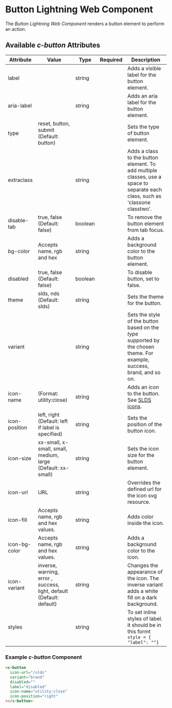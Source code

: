 # Button Lightning Web Component

The *Button Lightning Web Component* renders a button element to perform an action.

## Available *c-button* Attributes

| Attribute                    | Value                        | Type            | Required | Description |
| --------- | ------------------------- | ------ | -------- | --------------------------- |
| label         |                               | string  |   | Adds a visible label for the button element.                                                                    |
| aria-label         |                          | string  |   | Adds an aria label for the button element.                                                                    |
| type          | reset, button, submit (Default: button)               |   |   | Sets the type of button element.  |
| extraclass    |                               | string  |   | Adds a class to the button element. To add multiple classes, use a space to separate each class, such as 'classone classtwo'.         |
| disable-tab    |             true, false (Default: false)                  | boolean  |   | To remove the button element from tab focus.         |
| bg-color      |    Accepts name, rgb and hex         | string  |   | Adds a background color to the button element.                                                                       |
| disabled      | true, false (Default: false)                             | boolean  |   | To disable button, set to false.                                                   |
| theme         | slds, nds (Default: slds)                                | string  |   | Sets the theme for the button.                        |
| variant       |  | string  |   | Sets the style of the button based on the *type* supported by the chosen theme. For example, success, brand, and so on.                                                                          |
| icon-name     | (Format: utility:close)           | string  |   | Adds an icon to the button. See [SLDS icons](https://lightningdesignsystem.com/icons/).                                                                          |
| icon-position | left, right (Default: left if label is specified)          | string  |   | Sets the position of the button icon.                                            |
| icon-size     |   xx-small, x-small, small, medium, large (Default: xx-small)      | string  |   | Sets the icon size for the button element.                                         |
| icon-url          | URL    | string  |   | Overrides the defined url for the icon svg resource.|
| icon-fill     |     Accepts name, rgb and hex values.        | string  |   | Adds color inside the icon.                                                                                    |
| icon-bg-color |   Accepts name, rgb and hex values.    | string  |   | Adds a background color to the icon.                                                                         |
| icon-variant  | inverse, warning, error , success, light, default (Default: default)        | string  |   | Changes the appearance of the icon. The inverse variant adds a white fill on a dark background.         |
| styles      |  | string  |   | To set inline styles of label. it should be in this formt ```style = { "label": ""}```    |

### Example *c-button* Component

```html
<c-button
  icon-url="/slds"
  variant="brand"
  disabled=""
  label="disabled"
  icon-name="utility:close"
  icon-position="right"
></c-button>
```
